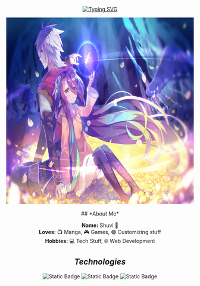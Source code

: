 <div align="center">


[![Typing SVG](https://readme-typing-svg.demolab.com?font=Fira+Code&duration=3000&color=F4C9DC&center=true&vCenter=true&multiline=true&repeat=false&random=false&width=435&height=50&lines=Welcome+to+my+github)](https://git.io/typing-svg)
<p align="center">
  <img src="images/pg.jpg" height="500px" alt="background"/>
</p>
## *About Me*

**Name:** Shuvi 👋  
**Loves:** 📺 Manga, 🎮 Games, 🟣 Customizing stuff  
**Hobbies:** 💻 Tech Stuff, 🌐 Web Development



## ***Technologies***

![Static Badge](https://img.shields.io/badge/HTML5-%23E34F26?style=flat&logo=html5&logoColor=white)
![Static Badge](https://img.shields.io/badge/CSS3-%231572B6?style=flat&logo=css3&logoColor=white)
![Static Badge](https://img.shields.io/badge/Github-%23181717?style=flat&logo=github)

</div>
